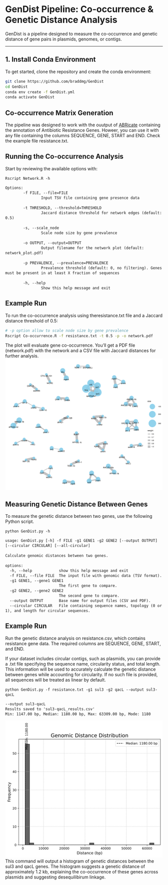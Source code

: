 # GenDist Pipeline: Co-occurrence & Genetic Distance Analysis

GenDist is a pipeline designed to measure the co-occurrence and genetic distance of gene pairs in plasmids, genomes, or contigs.

---

## 1. Install Conda Environment

To get started, clone the repository and create the conda environment:

```bash
git clone https://github.com/braddmg/GenDist
cd GenDist
conda env create -f GenDist.yml
conda activate GenDist
```
## Co-occurrence Matrix Generation
The pipeline was designed to work with the ouutput of [ABRicate](https://phagescope.deepomics.org) containing the annotation of Antibiotic Resistance Genes. 
Howeer, you can use it with any file containing the columns SEQUENCE, GENE, START and END.
Check the example file resistance.txt.

## Running the Co-occurrence Analysis
Start by reviewing the available options with:
```
Rscript Network.R -h 
```
```
Options:
        -f FILE, --file=FILE
                Input TSV file containing gene presence data

        -t THRESHOLD, --threshold=THRESHOLD
                Jaccard distance threshold for network edges (default: 0.5)

        -s, --scale_node
                Scale node size by gene prevalence

        -o OUTPUT, --output=OUTPUT
                Output filename for the network plot (default: network_plot.pdf)

        -p PREVALENCE, --prevalence=PREVALENCE
                Prevalence threshold (default: 0, no filtering). Genes must be present in at least X fraction of sequences

        -h, --help
                Show this help message and exit
```
## Example Run
To run the co-occurrence analysis using theresistance.txt file and a Jaccard distance threshold of 0.5:
``` bash
# -p option allow to scale node size by gene prevalence
Rscript Co-occurrence.R -f resistance.txt -t 0.5 -p -o network.pdf
```
The plot will evaluate gene co-occurrence. You’ll get a PDF file (network.pdf) with the network and a CSV file with Jaccard distances for further analysis. 
![Co-occurrence plot](https://github.com/braddmg/images/blob/main/network-1.png)

## Measuring Genetic Distance Between Genes 
To measure the genetic distance between two genes, use the following Python script.
```
python GenDist.py -h
```
```
usage: GenDist.py [-h] -f FILE -g1 GENE1 -g2 GENE2 [--output OUTPUT] [--circular CIRCULAR] [--all-circular]

Calculate genomic distances between two genes.

options:
  -h, --help            show this help message and exit
  -f FILE, --file FILE  The input file with genomic data (TSV format).
  -g1 GENE1, --gene1 GENE1
                        The first gene to compare.
  -g2 GENE2, --gene2 GENE2
                        The second gene to compare.
  --output OUTPUT       Base name for output files (CSV and PDF).
  --circular CIRCULAR   File containing sequence names, topology (0 or 1), and length for circular sequences.
```
## Example Run
Run the genetic distance analysis on resistance.csv, which contains resistance gene data. The required columns are SEQUENCE, GENE, START, and END.

If your dataset includes circular contigs, such as plasmids, you can provide a .txt file specifying the sequence name, circularity status, and total length. This information will be used to accurately calculate the genetic distance between genes while accounting for circularity. If no such file is provided, all sequences will be treated as linear by default.  
```
python GenDist.py -f resistance.txt -g1 sul3 -g2 qacL --output sul3-qacL
```
```
--output sul3-qacL
Results saved to 'sul3-qacL_results.csv'
Min: 1147.00 bp, Median: 1180.00 bp, Max: 63309.00 bp, Mode: 1180
```
![Co-occurrence plot](https://github.com/braddmg/images/blob/main/sul3-qacL_histogram-1.png)
This command will output a histogram of genetic distances between the sul3 and qacL genes.
The histogram suggests a genetic distance of approximately 1.2 kb, explaining the co-occurrence of these genes across plasmids and suggesting desequilibirum linkage.
